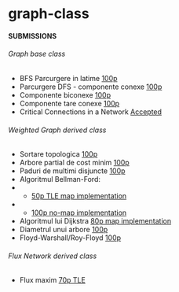 # graph-class

#### SUBMISSIONS
###### Graph base class
- BFS Parcurgere in latime [100p](https://infoarena.ro/job_detail/2787517?action=view-source)
- Parcurgere DFS - componente conexe [100p](https://infoarena.ro/job_detail/2783657?action=view-source)
- Componente biconexe [100p](https://infoarena.ro/job_detail/2787110?action=view-source)
- Componente tare conexe [100p](https://infoarena.ro/job_detail/2787921?action=view-source)
- Critical Connections in a Network [Accepted](https://leetcode.com/submissions/detail/576383638/)
###### Weighted Graph derived class
- Sortare topologica [100p](https://infoarena.ro/job_detail/2790723?action=view-source)
- Arbore partial de cost minim [100p](https://infoarena.ro/job_detail/2803471?action=view-source)
- Paduri de multimi disjuncte [100p](https://infoarena.ro/job_detail/2803946?action=view-source)
- Algoritmul Bellman-Ford:
- - [50p TLE map implementation](https://infoarena.ro/job_detail/2804670?action=view-source)
- - [100p no-map implementation](https://infoarena.ro/job_detail/2806784?action=view-source)
- Algoritmul lui Dijkstra [80p map implementation](https://infoarena.ro/job_detail/2805036?action=view-source)
- Diametrul unui arbore [100p](https://infoarena.ro/job_detail/2811891?action=view-source)
- Floyd-Warshall/Roy-Floyd [100p](https://infoarena.ro/job_detail/2811973?action=view-source)
###### Flux Network derived class
- Flux maxim [70p TLE](https://infoarena.ro/job_detail/2812519?action=view-source)
